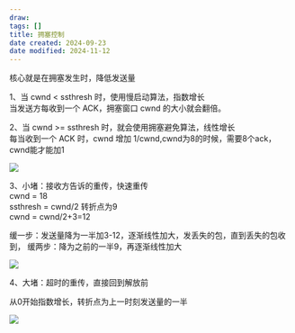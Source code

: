 ```yaml
---
draw:
tags: []
title: 拥塞控制
date created: 2024-09-23
date modified: 2024-11-12
---
```


核心就是在拥塞发生时，降低发送量

1、当 cwnd < ssthresh 时，使用慢启动算法，指数增长  
当发送方每收到一个 ACK，拥塞窗口 cwnd 的大小就会翻倍。

2、当 cwnd >= ssthresh 时，就会使用拥塞避免算法，线性增长  
每当收到一个 ACK 时，cwnd 增加 1/cwnd,cwnd为8的时候，需要8个ack，cwnd能才能加1

![](https://cdn-a.markji.com/files/63219a5f4ebff7b3106db5a0_hd.png?e=1727092647503&token=xX63b9jqTlDOcGmctt5K9254rV0LG8hS9BmDeFBy:-xumpQTjQW0Dwl7kXhH5F3AakE4=)

3、小堵：接收方告诉的重传，快速重传  
cwnd = 18  
ssthresh = cwnd/2 转折点为9  
cwnd = cwnd/2+3=12 

缓一步：发送量降为一半加3-12，逐渐线性加大，发丢失的包，直到丢失的包收到，
缓两步：降为之前的一半9，再逐渐线性加大

![](https://cdn-a.markji.com/files/6321f488b78659198de09ff4_hd.png?e=1727092647503&token=xX63b9jqTlDOcGmctt5K9254rV0LG8hS9BmDeFBy:efYuhX3hFVqaUSbA-qBMeTjOIWU=)

4、大堵：超时的重传，直接回到解放前

从0开始指数增长，转折点为上一时刻发送量的一半

![](https://cdn-a.markji.com/files/6321f4a6b78659198de0adc9_hd.png?e=1727092647503&token=xX63b9jqTlDOcGmctt5K9254rV0LG8hS9BmDeFBy:aeum7yHQ4Yk09ZX2B9eUMp1ZvNQ=)
